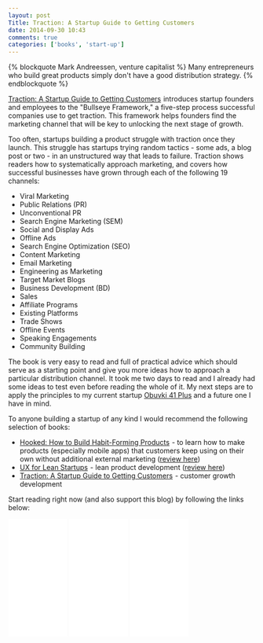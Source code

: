 ```yaml
---
layout: post
Title: Traction: A Startup Guide to Getting Customers
date: 2014-09-30 10:43
comments: true
categories: ['books', 'start-up']
---
```


{% blockquote Mark Andreessen, venture capitalist %}
Many entrepreneurs who build great products simply don't have a good distribution strategy.
{% endblockquote %}

<a href="http://www.amazon.com/gp/product/B00N06Y2DW/ref=as_li_tl?ie=UTF8&camp=1789&creative=390957&creativeASIN=B00N06Y2DW&linkCode=as2&tag=atodorovorg-20&linkId=4GDHEYN66CPL7L72">Traction: A Startup Guide to Getting Customers</a><img src="http://ir-na.amazon-adsystem.com/e/ir?t=atodorovorg-20&l=as2&o=1&a=B00N06Y2DW" width="1" height="1" border="0" alt="" style="border:none !important; margin:0px !important;" />
introduces startup founders and employees to the "Bullseye Framework," 
a five-step process successful companies use to get traction. 
This framework helps founders find the marketing channel that will be key to unlocking the next stage of growth. 

Too often, startups building a product struggle with traction once they launch. 
This struggle has startups trying random tactics - some ads, a blog post or two - in an unstructured way that leads to failure. 
Traction shows readers how to systematically approach marketing, and covers how successful businesses have grown through each of
the following 19 channels:

* Viral Marketing
* Public Relations (PR)
* Unconventional PR
* Search Engine Marketing (SEM)
* Social and Display Ads
* Offline Ads
* Search Engine Optimization (SEO)
* Content Marketing
* Email Marketing
* Engineering as Marketing
* Target Market Blogs
* Business Development (BD)
* Sales
* Affiliate Programs
* Existing Platforms
* Trade Shows
* Offline Events
* Speaking Engagements
* Community Building 

The book is very easy to read and full of practical advice which should serve as a starting point and give you
more ideas how to approach a particular distribution channel. It took me two days to read and 
I already had some ideas to test even before reading the whole of it. My next steps are to apply the principles
to my current startup [Obuvki 41 Plus](http://obuvki41plus.com) and a future one I have in mind.

To anyone building a startup of any kind I would recommend the following selection of books:


* <a href="http://www.amazon.com/gp/product/1591847788/ref=as_li_tl?ie=UTF8&camp=1789&creative=390957&creativeASIN=1591847788&linkCode=as2&tag=atodorovorg-20&linkId=IR465SOS3KA4BJLF">Hooked: How to Build Habit-Forming Products</a><img src="http://ir-na.amazon-adsystem.com/e/ir?t=atodorovorg-20&l=as2&o=1&a=1591847788" width="1" height="1" border="0" alt="" style="border:none !important; margin:0px !important;" /> - 
to learn how to make products (especially mobile apps) that customers keep using on their own without
additional external marketing ([review here](/blog/2014/01/28/book-review-january-2014/))
* <a href="http://www.amazon.com/gp/product/1449334911/ref=as_li_tl?ie=UTF8&camp=1789&creative=390957&creativeASIN=1449334911&linkCode=as2&tag=atodorovorg-20&linkId=MHLGJPMJDO4FJDQB">UX for Lean Startups</a><img src="http://ir-na.amazon-adsystem.com/e/ir?t=atodorovorg-20&l=as2&o=1&a=1449334911" width="1" height="1" border="0" alt="" style="border:none !important; margin:0px !important;" /> -
lean product development ([review here](/blog/2013/12/09/book-review-ux-for-lean-startups/))
* <a href="http://www.amazon.com/gp/product/B00N06Y2DW/ref=as_li_tl?ie=UTF8&camp=1789&creative=390957&creativeASIN=B00N06Y2DW&linkCode=as2&tag=atodorovorg-20&linkId=AYMPCBH4MP5PC6G5">Traction: A Startup Guide to Getting Customers</a><img src="http://ir-na.amazon-adsystem.com/e/ir?t=atodorovorg-20&l=as2&o=1&a=B00N06Y2DW" width="1" height="1" border="0" alt="" style="border:none !important; margin:0px !important;" /> -
customer growth development


Start reading right now (and also support this blog) by following the links below: 

<iframe style="width:120px;height:240px;" marginwidth="0" marginheight="0" scrolling="no" frameborder="0" src="//ws-na.amazon-adsystem.com/widgets/q?ServiceVersion=20070822&OneJS=1&Operation=GetAdHtml&MarketPlace=US&source=ss&ref=ss_til&ad_type=product_link&tracking_id=atodorovorg-20&marketplace=amazon&region=US&placement=1591847788&asins=1591847788&linkId=SXJNPAOV2J4SKU4G&show_border=true&link_opens_in_new_window=true">
</iframe>

<iframe style="width:120px;height:240px;" marginwidth="0" marginheight="0" scrolling="no" frameborder="0" src="//ws-na.amazon-adsystem.com/widgets/q?ServiceVersion=20070822&OneJS=1&Operation=GetAdHtml&MarketPlace=US&source=ss&ref=ss_til&ad_type=product_link&tracking_id=atodorovorg-20&marketplace=amazon&region=US&placement=1449334911&asins=1449334911&linkId=7UM2YUNUK5UNVPSI&show_border=true&link_opens_in_new_window=true">
</iframe>

<iframe style="width:120px;height:240px;" marginwidth="0" marginheight="0" scrolling="no" frameborder="0" src="//ws-na.amazon-adsystem.com/widgets/q?ServiceVersion=20070822&OneJS=1&Operation=GetAdHtml&MarketPlace=US&source=ss&ref=ss_til&ad_type=product_link&tracking_id=atodorovorg-20&marketplace=amazon&region=US&placement=B00N06Y2DW&asins=B00N06Y2DW&linkId=WS2AWWLBNFAFA5PO&show_border=true&link_opens_in_new_window=true">
</iframe>
